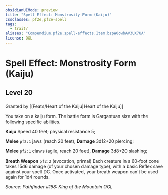 ```yaml
---
obsidianUIMode: preview
title: "Spell Effect: Monstrosity Form (Kaiju)"
cssclasses: pf2e,pf2e-spell
tags:
  - trait/
aliases: "Compendium.pf2e.spell-effects.Item.bzpW0owbAV3UX7UA"
license: OGL
---
```

# Spell Effect: Monstrosity Form (Kaiju)
## Level 20
### 






Granted by [[Feats/Heart of the Kaiju|Heart of the Kaiju]]

You take on a kaiju form. The battle form is Gargantuan size with the following specific abilities.

**Kaiju** Speed 40 feet; physical resistance 5;

**Melee** `pf2:1` jaws (reach 20 feet), **Damage** 3d12+20 piercing;

**Melee** `pf2:1` claws (agile, reach 20 feet), **Damage** 3d8+20 slashing;

**Breath Weapon** `pf2:2` (evocation, primal) Each creature in a 60-foot cone takes 15d6 damage (of your chosen damage type), with a basic Reflex save against your spell DC. Once activated, your breath weapon can't be used again for 1d4 rounds.

*Source: Pathfinder #168: King of the Mountain*
*OGL*